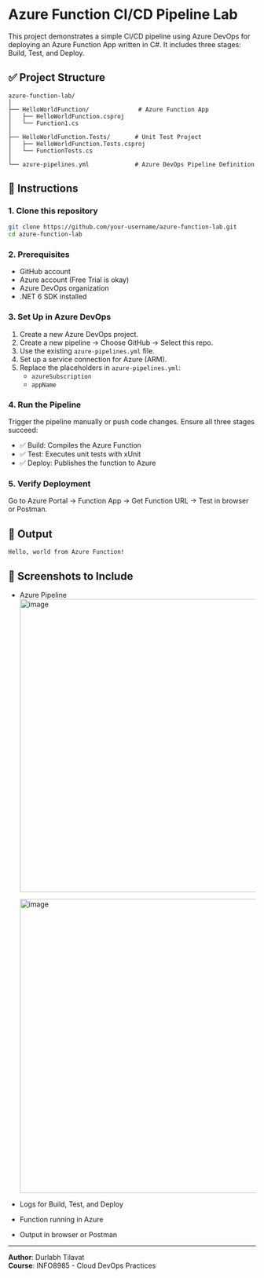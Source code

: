 
# Azure Function CI/CD Pipeline Lab

This project demonstrates a simple CI/CD pipeline using Azure DevOps for deploying an Azure Function App written in C#. It includes three stages: Build, Test, and Deploy.

## ✅ Project Structure

```
azure-function-lab/
│
├── HelloWorldFunction/              # Azure Function App
│   ├── HelloWorldFunction.csproj
│   └── Function1.cs
│
├── HelloWorldFunction.Tests/       # Unit Test Project
│   ├── HelloWorldFunction.Tests.csproj
│   └── FunctionTests.cs
│
└── azure-pipelines.yml             # Azure DevOps Pipeline Definition
```

## 🚀 Instructions

### 1. Clone this repository

```bash
git clone https://github.com/your-username/azure-function-lab.git
cd azure-function-lab
```

### 2. Prerequisites

- GitHub account
- Azure account (Free Trial is okay)
- Azure DevOps organization
- .NET 6 SDK installed

### 3. Set Up in Azure DevOps

1. Create a new Azure DevOps project.
2. Create a new pipeline → Choose GitHub → Select this repo.
3. Use the existing `azure-pipelines.yml` file.
4. Set up a service connection for Azure (ARM).
5. Replace the placeholders in `azure-pipelines.yml`:
   - `azureSubscription`
   - `appName`

### 4. Run the Pipeline

Trigger the pipeline manually or push code changes. Ensure all three stages succeed:

- ✅ Build: Compiles the Azure Function
- ✅ Test: Executes unit tests with xUnit
- ✅ Deploy: Publishes the function to Azure

### 5. Verify Deployment

Go to Azure Portal → Function App → Get Function URL → Test in browser or Postman.

## 🧪 Output

```
Hello, world from Azure Function!
```

## 📸 Screenshots to Include

- Azure Pipeline
  <img width="953" height="597" alt="image" src="https://github.com/user-attachments/assets/4f40466e-5f93-483b-9408-18bf0b1cc925" />

  <img width="959" height="599" alt="image" src="https://github.com/user-attachments/assets/6d0cdb46-357d-4679-8107-f310e3278e63" />


- Logs for Build, Test, and Deploy
- Function running in Azure
- Output in browser or Postman

---

**Author**: Durlabh Tilavat  
**Course**: INFO8985 - Cloud DevOps Practices  
